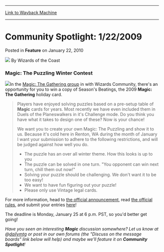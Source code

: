 
---
[Link to Wayback Machine](https://web.archive.org/web/20220127031526/https://magic.wizards.com/en/articles/archive/feature/community-spotlight-1222009-2010-01-22)

[_metadata_:author]:- "Wizards of the Coast"
[_metadata_:description]:- "Magic: The Puzzling Winter ContestIn the Magic: The Gathering group in with Wizards Community, there's an opportunity for you to win a copy of Season's Beatings, the 2009 Magic: The Gathering holiday card. Players have enjoyed solving puzzles based on a pre-setup table of Magic cards for years. Most recently we have even included them in Duels of the Planeswalkers in it's"
[_metadata_:generator]:- "Drupal 7 (http://drupal.org)"
[_metadata_:node]:- "600396"
[_metadata_:publish_date]:- "2010-01-22"
[_metadata_:source]:- "div-main-content"
[_metadata_:title]:- "Community Spotlight: 1/22/2009"
[_metadata_:wayback_capture_timestamp]:- "2022-01-27 03:15:26"
[_metadata_:wayback_raw_url]:- "https://web.archive.org/web/20220127031526id_/https://magic.wizards.com/en/articles/archive/feature/community-spotlight-1222009-2010-01-22"
[_metadata_:wayback_url]:- "https://magic.wizards.com/en/articles/archive/feature/community-spotlight-1222009-2010-01-22"
---


Community Spotlight: 1/22/2009
==============================



 Posted in **Feature**
 on January 22, 2010 






![](https://media.magic.wizards.com/styles/auth_small/public/images/person/wizards_author.jpg)
By Wizards of the Coast











### Magic: The Puzzling Winter Contest

![](https://media.magic.wizards.com/image_legacy_migration/mtg/images/daily/arcana/340_seasonsbeatings.jpg)In the [Magic: The Gathering group](http://community.wizards.com/magicthegathering) in with Wizards Community, there's an opportunity for you to win a copy of Season's Beatings, the 2009 **Magic: The Gathering** holiday card.


> 
> Players have enjoyed solving puzzles based on a pre-setup table of **Magic** cards for years. Most recently we have even included them in Duels of the Planeswalkers in it's Challenge mode. Do you think you have what it takes to design one of these? Now is your chance!
> 
> 
> We want you to create your own Magic: The Puzzling and show it to us. Because it's cold here in Renton, WA during the month of January I want your submission to adhere to the following restrictions, and will be judged against how well you do.
> 
> 
> - The puzzle has an over all winter theme. How this looks is up to you  
>  - The puzzle can be solved in one turn. "You opponent can win next turn, chill them out now!"  
>  - Solving your puzzle should be challenging. We don't want it to be too easy!  
>  - We want to have fun figuring out your puzzle!  
>  - Please only use Vintage legal cards.
> 
> 
> 

For more information, head to [the official announcement](http://community.wizards.com/magicthegathering/blog/2010/01/11/magic:_the_puzzling_winter_contest), read [the official rules](http://images.community.wizards.com/community.wizards.com/user/magicthegathering/large/874623ce18afd0c1b8154987ae2e177a.jpg), and submit your entries [here](http://community.wizards.com/magicthegathering/go/thread/view/93421/22196189/Winter_Magic:_The_Puzzling_Contest_Entries)!

The deadline is Monday, January 25 at 6 p.m. PST, so you'd better get going!

*Have you seen an interesting **Magic** discussion somewhere? Let us know at @[dailymtg](http://www.twitter.com/dailymtg) or post in our own forums (the "Discuss on the message boards" link below will help) and maybe we'll feature it on **Community Spotlight**!*







